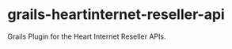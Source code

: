 grails-heartinternet-reseller-api
=================================

Grails Plugin for the Heart Internet Reseller APIs.
